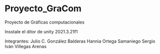 # Proyecto_GraCom
 Proyecto de Gráficas computacionales

 Insstale el ditor de unity 2021.3.21f1

 Integrantes:
Julio C. González Balderas
Hannia Ortega Samaniego
Sergio Iván Villegas Arenas